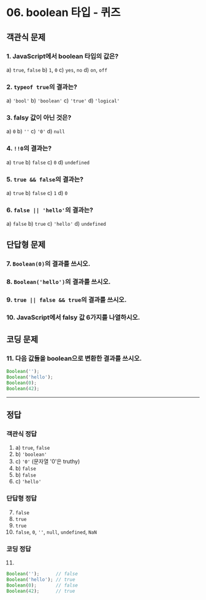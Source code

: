 # 06. boolean 타입 - 퀴즈

## 객관식 문제

### 1. JavaScript에서 boolean 타입의 값은?
a) `true`, `false`
b) `1`, `0`
c) `yes`, `no`
d) `on`, `off`

### 2. `typeof true`의 결과는?
a) `'bool'`
b) `'boolean'`
c) `'true'`
d) `'logical'`

### 3. falsy 값이 아닌 것은?
a) `0`
b) `''`
c) `'0'`
d) `null`

### 4. `!!0`의 결과는?
a) `true`
b) `false`
c) `0`
d) `undefined`

### 5. `true && false`의 결과는?
a) `true`
b) `false`
c) `1`
d) `0`

### 6. `false || 'hello'`의 결과는?
a) `false`
b) `true`
c) `'hello'`
d) `undefined`

## 단답형 문제

### 7. `Boolean(0)`의 결과를 쓰시오.

### 8. `Boolean('hello')`의 결과를 쓰시오.

### 9. `true || false && true`의 결과를 쓰시오.

### 10. JavaScript에서 falsy 값 6가지를 나열하시오.

## 코딩 문제

### 11. 다음 값들을 boolean으로 변환한 결과를 쓰시오.
```js
Boolean('');
Boolean('hello');
Boolean(0);
Boolean(42);
```

---

## 정답

### 객관식 정답
1. a) `true`, `false`
2. b) `'boolean'`
3. c) `'0'` (문자열 '0'은 truthy)
4. b) `false`
5. b) `false`
6. c) `'hello'`

### 단답형 정답
7. `false`
8. `true`
9. `true`
10. `false`, `0`, `''`, `null`, `undefined`, `NaN`

### 코딩 정답
11.
```js
Boolean('');      // false
Boolean('hello'); // true
Boolean(0);       // false
Boolean(42);      // true
```